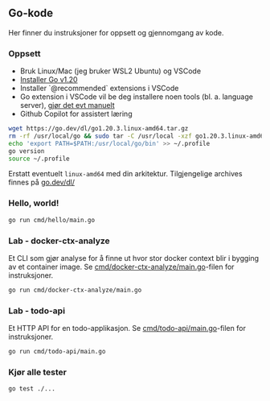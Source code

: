 ## Go-kode

Her finner du instruksjoner for oppsett og gjennomgang av kode.

### Oppsett

<ul>
	<li>Bruk Linux/Mac (jeg bruker WSL2 Ubuntu) og VSCode</li>
	<li><a href="https://go.dev/doc/install" target="_blank">Installer Go v1.20</a></li>
	<li>Installer `@recommended` extensions i VSCode</li>
	<li>
		Go extension i VSCode vil be deg installere noen tools (bl. a. language server), 
		<a href="https://github.com/golang/vscode-go/blob/master/docs/tools.md" target="_blank">gjør det evt manuelt</a>
	</li>
	<li>Github Copilot for assistert læring</li>
</ul>

```bash
wget https://go.dev/dl/go1.20.3.linux-amd64.tar.gz
rm -rf /usr/local/go && sudo tar -C /usr/local -xzf go1.20.3.linux-amd64.tar.gz
echo 'export PATH=$PATH:/usr/local/go/bin' >> ~/.profile
go version
source ~/.profile
```

Erstatt eventuelt `linux-amd64` med din arkitektur. Tilgjengelige archives finnes på [go.dev/dl/](https://go.dev/dl/)

### Hello, world!

```bash
go run cmd/hello/main.go
```

### Lab - docker-ctx-analyze

Et CLI som gjør analyse for å finne ut hvor stor docker context blir i bygging av et container image.
Se [cmd/docker-ctx-analyze/main.go](/go/cmd/docker-ctx-analyze/main.go)-filen for instruksjoner.

```bash
go run cmd/docker-ctx-analyze/main.go
```

### Lab - todo-api

Et HTTP API for en todo-applikasjon.
Se [cmd/todo-api/main.go](/go/cmd/todo-api/main.go)-filen for instruksjoner.

```bash
go run cmd/todo-api/main.go
```

### Kjør alle tester

```bash
go test ./...
```
